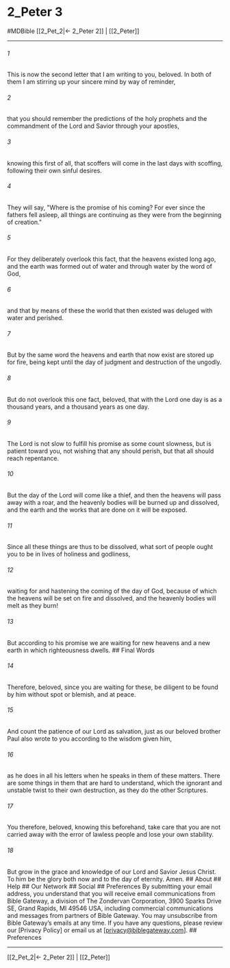 # 2_Peter 3
#MDBible
[[2_Pet_2|← 2_Peter 2]] | [[2_Peter]]

***


###### 1 
This is now the second letter that I am writing to you, beloved. In both of them I am stirring up your sincere mind by way of reminder, 

###### 2 
that you should remember the predictions of the holy prophets and the commandment of the Lord and Savior through your apostles, 

###### 3 
knowing this first of all, that scoffers will come in the last days with scoffing, following their own sinful desires. 

###### 4 
They will say, "Where is the promise of his coming? For ever since the fathers fell asleep, all things are continuing as they were from the beginning of creation." 

###### 5 
For they deliberately overlook this fact, that the heavens existed long ago, and the earth was formed out of water and through water by the word of God, 

###### 6 
and that by means of these the world that then existed was deluged with water and perished. 

###### 7 
But by the same word the heavens and earth that now exist are stored up for fire, being kept until the day of judgment and destruction of the ungodly. 

###### 8 
But do not overlook this one fact, beloved, that with the Lord one day is as a thousand years, and a thousand years as one day. 

###### 9 
The Lord is not slow to fulfill his promise as some count slowness, but is patient toward you, not wishing that any should perish, but that all should reach repentance. 

###### 10 
But the day of the Lord will come like a thief, and then the heavens will pass away with a roar, and the heavenly bodies will be burned up and dissolved, and the earth and the works that are done on it will be exposed. 

###### 11 
Since all these things are thus to be dissolved, what sort of people ought you to be in lives of holiness and godliness, 

###### 12 
waiting for and hastening the coming of the day of God, because of which the heavens will be set on fire and dissolved, and the heavenly bodies will melt as they burn! 

###### 13 
But according to his promise we are waiting for new heavens and a new earth in which righteousness dwells. ## Final Words 

###### 14 
Therefore, beloved, since you are waiting for these, be diligent to be found by him without spot or blemish, and at peace. 

###### 15 
And count the patience of our Lord as salvation, just as our beloved brother Paul also wrote to you according to the wisdom given him, 

###### 16 
as he does in all his letters when he speaks in them of these matters. There are some things in them that are hard to understand, which the ignorant and unstable twist to their own destruction, as they do the other Scriptures. 

###### 17 
You therefore, beloved, knowing this beforehand, take care that you are not carried away with the error of lawless people and lose your own stability. 

###### 18 
But grow in the grace and knowledge of our Lord and Savior Jesus Christ. To him be the glory both now and to the day of eternity. Amen. ## About ## Help ## Our Network ## Social ## Preferences By submitting your email address, you understand that you will receive email communications from Bible Gateway, a division of The Zondervan Corporation, 3900 Sparks Drive SE, Grand Rapids, MI 49546 USA, including commercial communications and messages from partners of Bible Gateway. You may unsubscribe from Bible Gateway&rsquo;s emails at any time. If you have any questions, please review our [Privacy Policy] or email us at [privacy@biblegateway.com]. ## Preferences

***

[[2_Pet_2|← 2_Peter 2]] | [[2_Peter]]
